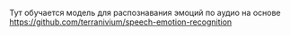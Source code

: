 Тут обучается модель для распознавания эмоций по аудио на основе https://github.com/terranivium/speech-emotion-recognition

